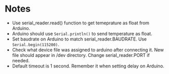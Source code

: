 # Notes

* Use serial_reader.read() function to get temeprature as float from Arduino.
* Arduino should use ```Serial.println()``` to send temperature as float.
* Set baudrate on Arduino to match serial_reader.BAUDRATE. Use ```Serial.begin(115200)```.
* Check what device file was assigned to arduino after connecting it. New file should appear in /dev directory. Change serial_reader.PORT if needed.
* Default timeout is 1 second. Remember it when setting delay on Arduino.
